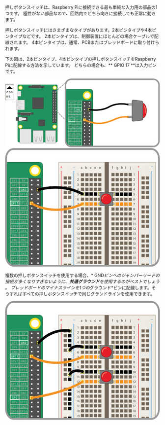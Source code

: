 押しボタンスイッチは、Raspberry Piに接続できる最も単純な入力用の部品の1つです。 極性がない部品なので、回路内でどちら向きに接続しても正常に動きます。

押しボタンスイッチにはさまざまなタイプがあります。2本ピンタイプや4本ピンタイプなどです。 2本ピンタイプは、制御装置にほとんどの場合ケーブルで配線されます。 4本ピンタイプは、通常、PCBまたはブレッドボードに取り付けられます。

下の図は、2本ピンタイプ、4本ピンタイプの押しボタンスイッチをRaspberry Piに配線する方法を示しています。 どちらの場合も、** GPIO 17 **は入力ピンです。

![2ピンタイプの押しボタンスイッチ](images/2-pin-button.png) ![4ピンタイプの押しボタンスイッチ](images/4-pin-button.png)

複数の押しボタンスイッチを使用する場合、* GND*ピンへのジャンパーリードの接続が多くなりすぎないように、**共通グラウンド**を使用するのがベストでしょう 。 ブレッドボードのマイナスラインを1つの*グラウンド*ピンに配線します。そうすればすべての押しボタンスイッチで同じグランドラインを使用できます。

![2×4ピンタイプの押しボタンスイッチ](images/2x4-pin-button.png)
